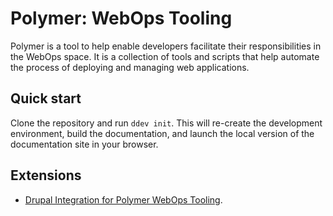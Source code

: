 # Polymer: WebOps Tooling

Polymer is a tool to help enable developers facilitate their responsibilities in the WebOps space. It is a collection of
tools and scripts that help automate the process of deploying and managing web applications.

## Quick start

Clone the repository and run `ddev init`. This will re-create the development environment, build the documentation, and
launch the local version of the documentation site in your browser.

## Extensions

- [Drupal Integration for Polymer WebOps Tooling](https://digitalpolygon.github.io/polymer-drupal/0.x/).

